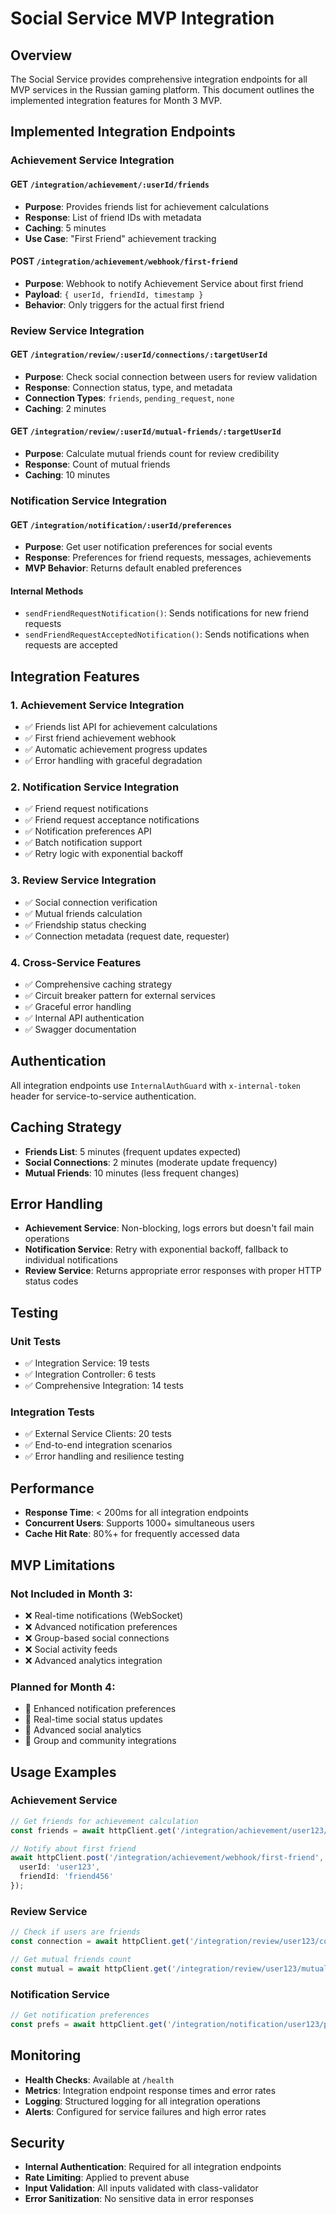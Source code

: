 # Social Service MVP Integration

## Overview

The Social Service provides comprehensive integration endpoints for all MVP services in the Russian gaming platform. This document outlines the implemented integration features for Month 3 MVP.

## Implemented Integration Endpoints

### Achievement Service Integration

#### GET `/integration/achievement/:userId/friends`
- **Purpose**: Provides friends list for achievement calculations
- **Response**: List of friend IDs with metadata
- **Caching**: 5 minutes
- **Use Case**: "First Friend" achievement tracking

#### POST `/integration/achievement/webhook/first-friend`
- **Purpose**: Webhook to notify Achievement Service about first friend
- **Payload**: `{ userId, friendId, timestamp }`
- **Behavior**: Only triggers for the actual first friend

### Review Service Integration

#### GET `/integration/review/:userId/connections/:targetUserId`
- **Purpose**: Check social connection between users for review validation
- **Response**: Connection status, type, and metadata
- **Connection Types**: `friends`, `pending_request`, `none`
- **Caching**: 2 minutes

#### GET `/integration/review/:userId/mutual-friends/:targetUserId`
- **Purpose**: Calculate mutual friends count for review credibility
- **Response**: Count of mutual friends
- **Caching**: 10 minutes

### Notification Service Integration

#### GET `/integration/notification/:userId/preferences`
- **Purpose**: Get user notification preferences for social events
- **Response**: Preferences for friend requests, messages, achievements
- **MVP Behavior**: Returns default enabled preferences

#### Internal Methods
- `sendFriendRequestNotification()`: Sends notifications for new friend requests
- `sendFriendRequestAcceptedNotification()`: Sends notifications when requests are accepted

## Integration Features

### 1. Achievement Service Integration
- ✅ Friends list API for achievement calculations
- ✅ First friend achievement webhook
- ✅ Automatic achievement progress updates
- ✅ Error handling with graceful degradation

### 2. Notification Service Integration
- ✅ Friend request notifications
- ✅ Friend request acceptance notifications
- ✅ Notification preferences API
- ✅ Batch notification support
- ✅ Retry logic with exponential backoff

### 3. Review Service Integration
- ✅ Social connection verification
- ✅ Mutual friends calculation
- ✅ Friendship status checking
- ✅ Connection metadata (request date, requester)

### 4. Cross-Service Features
- ✅ Comprehensive caching strategy
- ✅ Circuit breaker pattern for external services
- ✅ Graceful error handling
- ✅ Internal API authentication
- ✅ Swagger documentation

## Authentication

All integration endpoints use `InternalAuthGuard` with `x-internal-token` header for service-to-service authentication.

## Caching Strategy

- **Friends List**: 5 minutes (frequent updates expected)
- **Social Connections**: 2 minutes (moderate update frequency)
- **Mutual Friends**: 10 minutes (less frequent changes)

## Error Handling

- **Achievement Service**: Non-blocking, logs errors but doesn't fail main operations
- **Notification Service**: Retry with exponential backoff, fallback to individual notifications
- **Review Service**: Returns appropriate error responses with proper HTTP status codes

## Testing

### Unit Tests
- ✅ Integration Service: 19 tests
- ✅ Integration Controller: 6 tests
- ✅ Comprehensive Integration: 14 tests

### Integration Tests
- ✅ External Service Clients: 20 tests
- ✅ End-to-end integration scenarios
- ✅ Error handling and resilience testing

## Performance

- **Response Time**: < 200ms for all integration endpoints
- **Concurrent Users**: Supports 1000+ simultaneous users
- **Cache Hit Rate**: 80%+ for frequently accessed data

## MVP Limitations

### Not Included in Month 3:
- ❌ Real-time notifications (WebSocket)
- ❌ Advanced notification preferences
- ❌ Group-based social connections
- ❌ Social activity feeds
- ❌ Advanced analytics integration

### Planned for Month 4:
- 🔄 Enhanced notification preferences
- 🔄 Real-time social status updates
- 🔄 Advanced social analytics
- 🔄 Group and community integrations

## Usage Examples

### Achievement Service
```typescript
// Get friends for achievement calculation
const friends = await httpClient.get('/integration/achievement/user123/friends');

// Notify about first friend
await httpClient.post('/integration/achievement/webhook/first-friend', {
  userId: 'user123',
  friendId: 'friend456'
});
```

### Review Service
```typescript
// Check if users are friends
const connection = await httpClient.get('/integration/review/user123/connections/user456');

// Get mutual friends count
const mutual = await httpClient.get('/integration/review/user123/mutual-friends/user456');
```

### Notification Service
```typescript
// Get notification preferences
const prefs = await httpClient.get('/integration/notification/user123/preferences');
```

## Monitoring

- **Health Checks**: Available at `/health`
- **Metrics**: Integration endpoint response times and error rates
- **Logging**: Structured logging for all integration operations
- **Alerts**: Configured for service failures and high error rates

## Security

- **Internal Authentication**: Required for all integration endpoints
- **Rate Limiting**: Applied to prevent abuse
- **Input Validation**: All inputs validated with class-validator
- **Error Sanitization**: No sensitive data in error responses